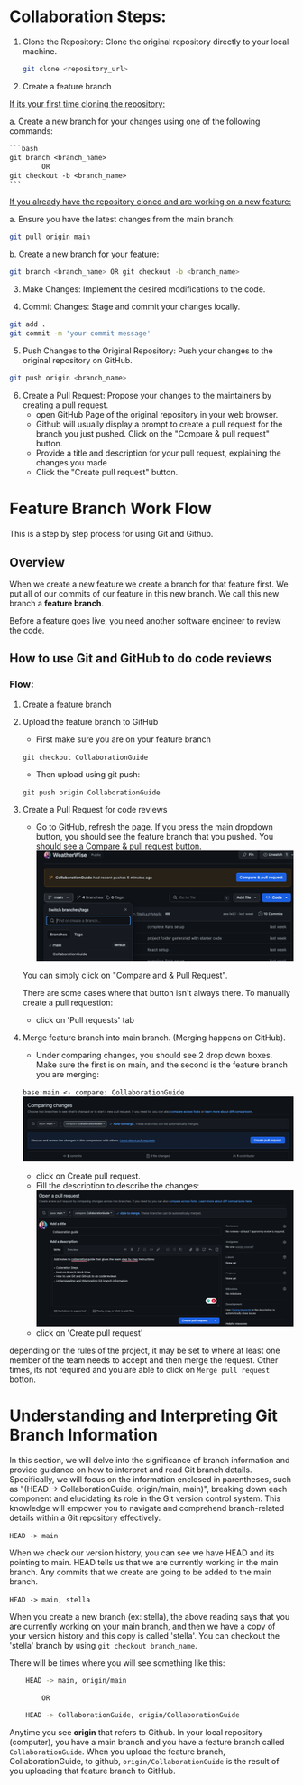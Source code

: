 # Collaboration Steps:

1. Clone the Repository: Clone the original repository directly to your local machine.
    ```bash
    git clone <repository_url>
    ```

 
2. Create a feature branch

<u>If its your first time cloning the repository:</u>

a. Create a new branch for your changes using one of the following commands:

    ```bash
    git branch <branch_name> 
            OR
    git checkout -b <branch_name>
    ``` 
    
<u>If you already have the repository cloned and are working on a new feature:</u>   

a. Ensure you have the latest changes from the main branch:
```bash
git pull origin main
```
b. Create a new branch for your feature:
```bash
git branch <branch_name> OR git checkout -b <branch_name>
``` 


3. Make Changes: Implement the desired modifications to the code.

4. Commit Changes: Stage and commit your changes locally.
```bash
git add .
git commit -m 'your commit message'
```
5. Push Changes to the Original Repository: Push your changes to the original repository on GitHub.
```bash
git push origin <branch_name>
```

6. Create a Pull Request: Propose your changes to the maintainers by creating a pull request.
    - open GitHub Page of the original repository in your web browser.
    - Github will usually display a prompt to create a pull request for the branch you just pushed. Click on the "Compare & pull request" button.
    - Provide a title and description for your pull request, explaining the changes you made
    - Click the "Create pull request" button.


# Feature Branch Work Flow

This is a step by step process for using Git and Github.

## Overview
When we create a new feature we create a branch for that feature first. We put all of our commits of our feature in this new branch. We call this new branch a **feature branch**.

Before a feature goes live, you need another software engineer to review the code.

## How to use Git and GitHub to do code reviews

### Flow:
1. Create a feature branch
2. Upload the feature branch to GitHub
    
    - First make sure you are on your feature branch

    ```git checkout CollaborationGuide```
    
    - Then upload using git push:

    ```git push origin CollaborationGuide```


3. Create a Pull Request for code reviews

    - Go to GitHub, refresh the page. If you press the main dropdown button, you should see the feature branch that you pushed. You should see a Compare & pull request button. 
    ![Alt text](/MD_Images/image.png)
    
    You can simply click on "Compare and & Pull Request".

    There are some cases where that button isn't always there. To manually create a pull requestion:
    - click on 'Pull requests' tab
    


4. Merge feature branch into main branch. (Merging happens on GitHub).
    - Under comparing changes, you should see 2 drop down boxes. Make sure the first is on main, and the second is the feature branch you are merging:

    ```base:main <- compare: CollaborationGuide```
    ![Alt text](/MD_Images/image-1.png)

    - click on Create pull request.
    - Fill the description to describe the changes:
    ![Alt text](/MD_Images/image-2.png)
    - click on 'Create pull request'

depending on the rules of the project, it may be set to where at least one member of the team needs to accept and then merge the request. Other times, its not required and you are able to click on ```Merge pull request``` botton.

# Understanding and Interpreting Git Branch Information

In this section, we will delve into the significance of branch information and provide guidance on how to interpret and read Git branch details. Specifically, we will focus on the information enclosed in parentheses, such as "(HEAD -> CollaborationGuide, origin/main, main)", breaking down each component and elucidating its role in the Git version control system. This knowledge will empower you to navigate and comprehend branch-related details within a Git repository effectively.

```HEAD -> main```

When we check our version history, you can see we have HEAD and its pointing to main. HEAD tells us that we are currently working in the main branch. Any commits that we create are going to be added to the main branch.

```HEAD -> main, stella```

When you create a new branch (ex: stella), the above reading says that you are currently working on your main branch, and then we have a copy of your version history and this copy is called 'stella'. You can checkout the 'stella' branch by using ```git checkout branch_name```.

There will be times where you will see something like this:

```bash
    HEAD -> main, origin/main
```
            OR
```bash
    HEAD -> CollaborationGuide, origin/CollaborationGuide
```


Anytime you see **origin** that refers to Github. In your local repository (computer), you have a main branch and you have a feature branch called ```CollaborationGuide```. When you upload the feature branch, CollaborationGuide, to github, ```origin/CollaborationGuide``` is the result of you uploading that feature branch to GitHub.
